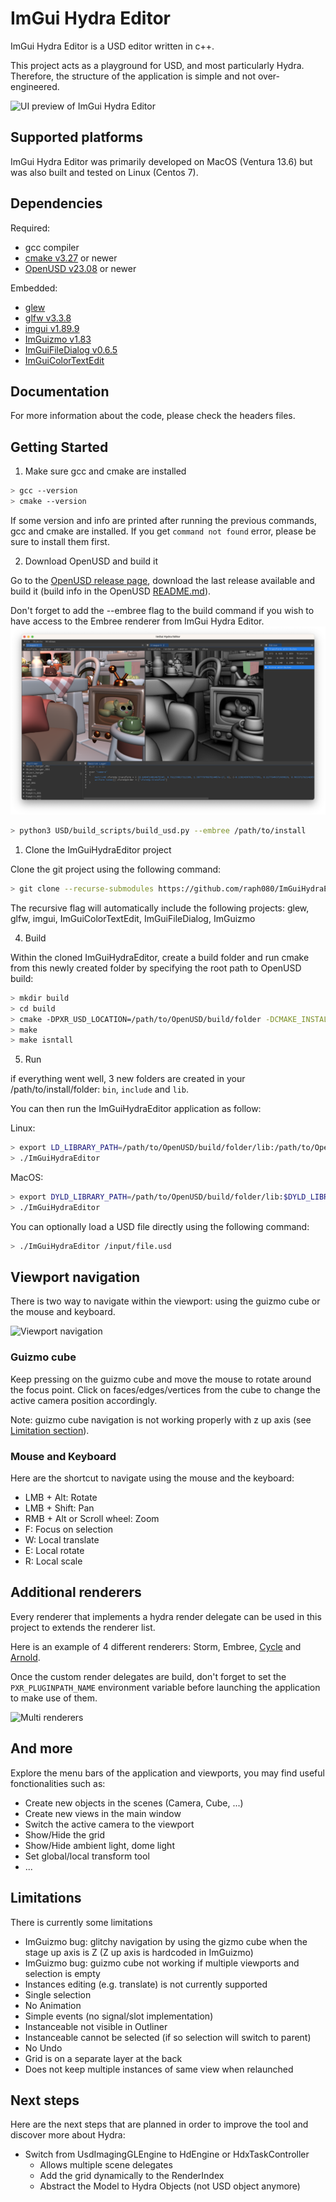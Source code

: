 # ImGui Hydra Editor

ImGui Hydra Editor is a USD editor written in c++.

This project acts as a playground for USD, and most particularly Hydra. Therefore, the structure of the application is simple and not over-engineered.

![UI preview of ImGui Hydra Editor](resources/preview.png)

## Supported platforms

ImGui Hydra Editor was primarily developed on MacOS (Ventura 13.6) but was also built and tested on Linux (Centos 7).

## Dependencies

Required:
* gcc compiler
* [cmake v3.27](https://cmake.org/) or newer
* [OpenUSD v23.08](https://github.com/PixarAnimationStudios/OpenUSD) or newer

Embedded:
* [glew](https://github.com/Perlmint/glew-cmake)
* [glfw v3.3.8](https://github.com/glfw/glfw)
* [imgui v1.89.9](https://github.com/ocornut/imgui)
* [ImGuizmo v1.83](https://github.com/CedricGuillemet/ImGuizmo)
* [ImGuiFileDialog v0.6.5](https://github.com/aiekick/ImGuiFileDialog)
* [ImGuiColorTextEdit](https://github.com/BalazsJako/ImGuiColorTextEdit)

## Documentation

For more information about the code, please check the headers files.

## Getting Started

1. Make sure gcc and cmake are installed

```bash
> gcc --version
> cmake --version
```
If some version and info are printed after running the previous commands, gcc and cmake are installed. If you get `command not found` error, please be sure to install them first.

2. Download OpenUSD and build it

Go to the [OpenUSD release page](https://github.com/PixarAnimationStudios/OpenUSD/releases), download the last release available and build it (build info in the OpenUSD [README.md](https://github.com/PixarAnimationStudios/OpenUSD/blob/release/README.md)).

Don't forget to add the --embree flag to the build command if you wish to have access to the Embree renderer from ImGui Hydra Editor.
![embree enabled in ImGui Hydra Editor](resources/storm_embree.png)

```bash
> python3 USD/build_scripts/build_usd.py --embree /path/to/install
```


1. Clone the ImGuiHydraEditor project

Clone the git project using the following command:

```bash
> git clone --recurse-submodules https://github.com/raph080/ImGuiHydraEditor.git
```

The recursive flag will automatically include the following projects: glew, glfw, imgui, ImGuiColorTextEdit, ImGuiFileDialog, ImGuizmo

4. Build 

Within the cloned ImGuiHydraEditor, create a build folder and run cmake from this newly created folder by specifying the root path to OpenUSD build:

```bash
> mkdir build
> cd build
> cmake -DPXR_USD_LOCATION=/path/to/OpenUSD/build/folder -DCMAKE_INSTALL_PREFIX=/path/to/install/folder ..
> make
> make isntall
```

5. Run
   
if everything went well, 3 new folders are created in your /path/to/install/folder: `bin`, `include` and `lib`.

You can then run the ImGuiHydraEditor application as follow:

Linux:
```bash
> export LD_LIBRARY_PATH=/path/to/OpenUSD/build/folder/lib:/path/to/OpenUSD/build/folder/lib64:$LD_LIBRARY_PATH
> ./ImGuiHydraEditor
```

MacOS:
```bash
> export DYLD_LIBRARY_PATH=/path/to/OpenUSD/build/folder/lib:$DYLD_LIBRARY_PATH
> ./ImGuiHydraEditor
```

You can optionally load a USD file directly using the following command:
```bash
> ./ImGuiHydraEditor /input/file.usd
```

## Viewport navigation

There is two way to navigate within the viewport: using the guizmo cube or the mouse and keyboard.

![Viewport navigation](resources/viewport_navigation.gif)

### Guizmo cube

Keep pressing on the guizmo cube and move the mouse to rotate around the focus point. Click on faces/edges/vertices from the cube to change the active camera position accordingly.

Note: guizmo cube navigation is not working properly with z up axis (see [Limitation section](#limitations)).

### Mouse and Keyboard

Here are the shortcut to navigate using the mouse and the keyboard:
* LMB + Alt: Rotate
* LMB + Shift: Pan
* RMB + Alt or Scroll wheel: Zoom
* F: Focus on selection
* W: Local translate
* E: Local rotate
* R: Local scale

## Additional renderers

Every renderer that implements a hydra render delegate can be used in this project to extends the renderer list.

Here is an example of 4 different renderers: Storm, Embree, [Cycle](https://github.com/blender/cycles) and [Arnold](https://github.com/Autodesk/arnold-usd).

Once the custom render delegates are build, don't forget to set the `PXR_PLUGINPATH_NAME` environment variable before launching the application to make use of them.

![Multi renderers](resources/multi_renderers.png)

## And more

Explore the menu bars of the application and viewports, you may find useful fonctionalities such as:
* Create new objects in the scenes (Camera, Cube, ...)
* Create new views in the main window
* Switch the active camera to the viewport
* Show/Hide the grid
* Show/Hide ambient light, dome light
* Set global/local transform tool
* ...

## Limitations

There is currently some limitations

* ImGuizmo bug: glitchy navigation by using the gizmo cube when the stage up axis is Z (Z up axis is hardcoded in ImGuizmo)
* ImGuizmo bug: guizmo cube not working if multiple viewports and selection is empty
* Instances editing (e.g. translate) is not currently supported
* Single selection
* No Animation
* Simple events (no signal/slot implementation)
* Instanceable not visible in Outliner
* Instanceable cannot be selected (if so selection will switch to parent)
* No Undo
* Grid is on a separate layer at the back
* Does not keep multiple instances of same view when relaunched

## Next steps

Here are the next steps that are planned in order to improve the tool and discover more about Hydra:
* Switch from UsdImagingGLEngine to HdEngine or HdxTaskController
  * Allows multiple scene delegates
  * Add the grid dynamically to the RenderIndex
  * Abstract the Model to Hydra Objects (not USD object anymore)